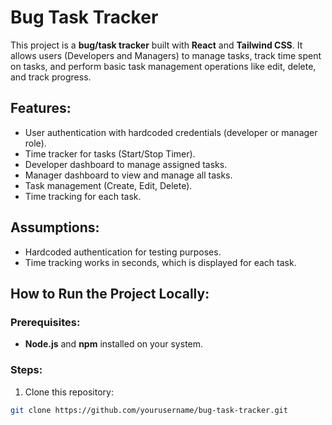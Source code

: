 # Bug Task Tracker

This project is a **bug/task tracker** built with **React** and **Tailwind CSS**. It allows users (Developers and Managers) to manage tasks, track time spent on tasks, and perform basic task management operations like edit, delete, and track progress.

## Features:

- User authentication with hardcoded credentials (developer or manager role).
- Time tracker for tasks (Start/Stop Timer).
- Developer dashboard to manage assigned tasks.
- Manager dashboard to view and manage all tasks.
- Task management (Create, Edit, Delete).
- Time tracking for each task.

## Assumptions:

- Hardcoded authentication for testing purposes.
- Time tracking works in seconds, which is displayed for each task.

## How to Run the Project Locally:

### Prerequisites:

- **Node.js** and **npm** installed on your system.

### Steps:

1. Clone this repository:

```bash
git clone https://github.com/yourusername/bug-task-tracker.git
```
